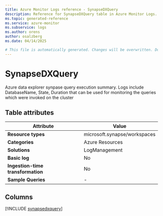```yaml
---
title: Azure Monitor Logs reference - SynapseDXQuery
description: Reference for SynapseDXQuery table in Azure Monitor Logs.
ms.topic: generated-reference
ms.service: azure-monitor
ms.subservice: logs
ms.author: orens
author: osalzberg
ms.date: 04/14/2025

# This file is automatically generated. Changes will be overwritten. Do not change this file directly.
---
```


# SynapseDXQuery

Azure data explorer synpase query execution summary. Logs include DatabaseName, State, Duration that can be used for monitoring the queries which were invoked on the cluster


## Table attributes

|Attribute|Value|
|---|---|
|**Resource types**|microsoft.synapse/workspaces|
|**Categories**|Azure Resources|
|**Solutions**| LogManagement|
|**Basic log**|No|
|**Ingestion-time transformation**|No|
|**Sample Queries**|-|



## Columns
  
[!INCLUDE [synapsedxquery](~/reusable-content/ce-skilling/azure/includes/azure-monitor/reference/tables/synapsedxquery-include.md)]
